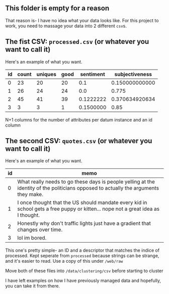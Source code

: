 This folder is empty for a reason
----

That reason is- I have no idea what your data looks like. For this project to work, you need to massage your data into 2 different `csv`s.

The fist CSV: `processed.csv` (or whatever you want to call it)
--

Here's an example of what you want.

| id | count | uniques | good | sentiment | subjectiveness |
|----|-------|---------|------|-----------|----------------|
| 0  | 23    |20       | 20   | 0.1       | 0.150000000000 |
| 1  | 26    |24       | 24   | 0.0       | 0.775          |
| 2  | 45    |41       | 39   | 0.1222222 | 0.370634920634 |
| 3  | 3     |3        | 1    | 0.1500000 | 0.85           |

N+1 columns for the number of attributes per datum instance and an id column


The second CSV: `quotes.csv` (or whatever you want to call it)
--

Here's an example of what you want.

| id | memo                                                                                                                                |
|----|-------------------------------------------------------------------------------------------------------------------------------------|
| 0  | What really needs to go these days is people yelling at the identity of the politicians opposed to actually the arguments they make.|
| 1  | I once thought that the US should mandate every kid in school gets a free puppy or kitten... nope not a great idea as I thought.    |
| 2  | Honestly why don't traffic lights just have a gradient that changes over time.                                                      |
| 3  | lol im bored.                                                                                                                       |


This one's pretty simple- an ID and a descriptor that matches the indice of processed.
Kept seperate from `processed` because strings can be strange, and it's easier to read. Use a copy of this under `/web/raw`


Move both of these files into `/data/clustering/csv` before starting to cluster


I have left examples on how I have previously managed data and hopefully, you can take it from there.
